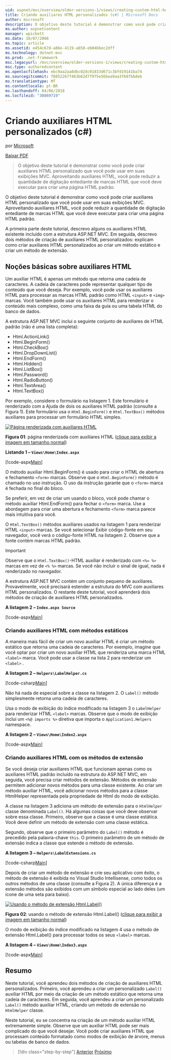 ```yaml
---
uid: aspnet/mvc/overview/older-versions-1/views/creating-custom-html-helpers-cs
title: Criando auxiliares HTML personalizados (c#) | Microsoft Docs
author: microsoft
description: O objetivo deste tutorial é demonstrar como você pode criar auxiliares HTML personalizado que você pode usar em suas exibições MVC. Ao aproveitar o auxiliar HTML...
ms.author: aspnetcontent
manager: wpickett
ms.date: 10/07/2008
ms.topic: article
ms.assetid: e454c67d-a86e-4119-a858-eb04bbec2dff
ms.technology: dotnet-mvc
ms.prod: .net-framework
msc.legacyurl: /mvc/overview/older-versions-1/views/creating-custom-html-helpers-cs
msc.type: authoredcontent
ms.openlocfilehash: ebc9aa2aa8dbc02dc01833d671c3bfd19141ba74
ms.sourcegitcommit: f8852267f463b62d7f975e56bea9aa3f68fbbdeb
ms.translationtype: MT
ms.contentlocale: pt-BR
ms.lasthandoff: 04/06/2018
ms.locfileid: "30869719"
---
```

<a name="creating-custom-html-helpers-c"></a>Criando auxiliares HTML personalizados (c#)
====================
por [Microsoft](https://github.com/microsoft)

[Baixar PDF](http://download.microsoft.com/download/1/1/f/11f721aa-d749-4ed7-bb89-a681b68894e6/ASPNET_MVC_Tutorial_9_CS.pdf)

> O objetivo deste tutorial é demonstrar como você pode criar auxiliares HTML personalizado que você pode usar em suas exibições MVC. Aproveitando auxiliares HTML, você pode reduzir a quantidade de digitação entediante de marcas HTML que você deve executar para criar uma página HTML padrão.


O objetivo deste tutorial é demonstrar como você pode criar auxiliares HTML personalizado que você pode usar em suas exibições MVC. Aproveitando auxiliares HTML, você pode reduzir a quantidade de digitação entediante de marcas HTML que você deve executar para criar uma página HTML padrão.

A primeira parte deste tutorial, descrevo alguns os auxiliares HTML existente incluído com a estrutura ASP.NET MVC. Em seguida, descrevo dois métodos de criação de auxiliares HTML personalizados: explicam como criar auxiliares HTML personalizados ao criar um método estático e criar um método de extensão.

## <a name="understanding-html-helpers"></a>Noções básicas sobre auxiliares HTML

Um auxiliar HTML é apenas um método que retorna uma cadeia de caracteres. A cadeia de caracteres pode representar qualquer tipo de conteúdo que você deseja. Por exemplo, você pode usar os auxiliares HTML para processar as marcas HTML padrão como HTML `<input>` e `<img>` marcas. Você também pode usar os auxiliares HTML para renderizar o conteúdo mais complexo, como uma faixa da guia ou uma tabela HTML do banco de dados.

A estrutura ASP.NET MVC inclui o seguinte conjunto de auxiliares de HTML padrão (não é uma lista completa):

- Html.ActionLink()
- Html.BeginForm()
- Html.CheckBox()
- Html.DropDownList()
- Html.EndForm()
- Html.Hidden()
- Html.ListBox()
- Html.Password()
- Html.RadioButton()
- Html.TextArea()
- Html.TextBox()

Por exemplo, considere o formulário na listagem 1. Este formulário é renderizado com a Ajuda de dois os auxiliares HTML padrão (consulte a Figura 1). Este formulário usa o `Html.BeginForm()` e `Html.TextBox()` métodos auxiliares para processar um formulário HTML simples.


[![Página renderizada com auxiliares HTML](creating-custom-html-helpers-cs/_static/image2.png)](creating-custom-html-helpers-cs/_static/image1.png)

**Figura 01**: página renderizada com auxiliares HTML ([clique para exibir a imagem em tamanho normal](creating-custom-html-helpers-cs/_static/image3.png))


**Listando 1 – `Views\Home\Index.aspx`**

[!code-aspx[Main](creating-custom-html-helpers-cs/samples/sample1.aspx)]

O método auxiliar Html.BeginForm() é usado para criar o HTML de abertura e fechamento `<form>` marcas. Observe que o `Html.BeginForm()` método é chamado no uso instrução. O uso da instrução garante que o `<form>` marca é fechada no final do bloco.

Se preferir, em vez de criar um usando o bloco, você pode chamar o método auxiliar Html.EndForm() para fechar o `<form>` marca. Use a abordagem para criar uma abertura e fechamento `<form>` marca parece mais intuitiva para você.

O `Html.TextBox()` métodos auxiliares usados na listagem 1 para renderizar HTML `<input>` marcas. Se você selecionar Exibir código-fonte em seu navegador, você verá o código-fonte HTML na listagem 2. Observe que a fonte contém marcas HTML padrão.

> [!IMPORTANT]
> Observe que o `Html.TextBox()`-HTML auxiliar é renderizado com `<%= %>` marcas em vez de `<% %>` marcas. Se você não incluir o sinal de igual, nada é renderizado no navegador.

A estrutura ASP.NET MVC contém um conjunto pequeno de auxiliares. Provavelmente, você precisará estender a estrutura do MVC com auxiliares HTML personalizados. O restante deste tutorial, você aprenderá dois métodos de criação de auxiliares HTML personalizados.

**A listagem 2 – `Index.aspx Source`**

[!code-aspx[Main](creating-custom-html-helpers-cs/samples/sample2.aspx)]

### <a name="creating-html-helpers-with-static-methods"></a>Criando auxiliares HTML com métodos estáticos

A maneira mais fácil de criar um novo auxiliar HTML é criar um método estático que retorna uma cadeia de caracteres. Por exemplo, imagine que você optar por criar um novo auxiliar HTML que renderiza uma marca HTML `<label>` marca. Você pode usar a classe na lista 2 para renderizar um `<label>` .

**A listagem 2 – `Helpers\LabelHelper.cs`**

[!code-csharp[Main](creating-custom-html-helpers-cs/samples/sample3.cs)]

Não há nada de especial sobre a classe na listagem 2. O `Label()` método simplesmente retorna uma cadeia de caracteres.

Usa o modo de exibição do índice modificado na listagem 3 o `LabelHelper` para renderizar HTML `<label>` marcas. Observe que o modo de exibição inclui um `<%@ imports %>` diretiva que importa o `Application1.Helpers` namespace.

**A listagem 2 – `Views\Home\Index2.aspx`**

[!code-aspx[Main](creating-custom-html-helpers-cs/samples/sample4.aspx)]

### <a name="creating-html-helpers-with-extension-methods"></a>Criando auxiliares HTML com os métodos de extensão

Se você deseja criar auxiliares HTML que funcionam apenas como os auxiliares HTML padrão incluído na estrutura do ASP.NET MVC, em seguida, você precisa criar métodos de extensão. Métodos de extensão permitem adicionar novos métodos para uma classe existente. Ao criar um método auxiliar HTML, você adicionar novos métodos para a classe HtmlHelper representada pela propriedade de Html do modo de exibição.

A classe na listagem 3 adiciona um método de extensão para o `HtmlHelper` classe denominada `Label()`. Há algumas coisas que você deve observar sobre essa classe. Primeiro, observe que a classe é uma classe estática. Você deve definir um método de extensão com uma classe estática.

Segundo, observe que o primeiro parâmetro do `Label()` método é precedido pela palavra-chave `this`. O primeiro parâmetro de um método de extensão indica a classe que estende o método de extensão.

**A listagem 3 – `Helpers\LabelExtensions.cs`**

[!code-csharp[Main](creating-custom-html-helpers-cs/samples/sample5.cs)]

Depois de criar um método de extensão e crie seu aplicativo com êxito, o método de extensão é exibida no Visual Studio Intellisense, como todos os outros métodos de uma classe (consulte a Figura 2). A única diferença é a extensão métodos são exibidos com um símbolo especial ao lado deles (um ícone de uma seta para baixo).


[![Usando o método de extensão Html.Label()](creating-custom-html-helpers-cs/_static/image5.png)](creating-custom-html-helpers-cs/_static/image4.png)

**Figura 02**: usando o método de extensão Html.Label() ([clique para exibir a imagem em tamanho normal](creating-custom-html-helpers-cs/_static/image6.png))


O modo de exibição do índice modificado na listagem 4 usa o método de extensão Html.Label() para processar todos os seus `<label>` marcas.

**A listagem 4 – `Views\Home\Index3.aspx`**

[!code-aspx[Main](creating-custom-html-helpers-cs/samples/sample6.aspx)]

## <a name="summary"></a>Resumo

Neste tutorial, você aprendeu dois métodos de criação de auxiliares HTML personalizados. Primeiro, você aprendeu a criar um personalizado `Label()` auxiliar HTML por meio da criação de um método estático que retorna uma cadeia de caracteres. Em seguida, você aprendeu a criar um personalizado `Label()` método auxiliar HTML, criando um método de extensão no `HtmlHelper` classe.

Neste tutorial, eu se concentra na criação de um método auxiliar HTML extremamente simple. Observe que um auxiliar HTML pode ser mais complicado do que você desejar. Você pode criar auxiliares HTML que processam conteúdo formatado como modos de exibição de árvore, menus ou tabelas de banco de dados.

> [!div class="step-by-step"]
> [Anterior](asp-net-mvc-views-overview-cs.md)
> [Próximo](using-the-tagbuilder-class-to-build-html-helpers-cs.md)
